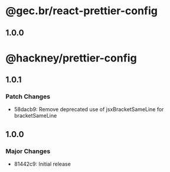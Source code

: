 
# @gec.br/react-prettier-config

## 1.0.0

# @hackney/prettier-config

## 1.0.1

### Patch Changes

- 58dacb9: Remove deprecated use of jsxBracketSameLine for bracketSameLine

## 1.0.0

### Major Changes

- 81442c9: Initial release
